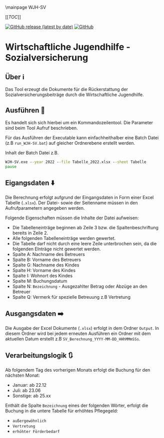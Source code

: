 \mainpage WJH-SV

[[_TOC_]]

[![GitHub release (latest by date)](https://img.shields.io/github/v/release/timounger/WJH-SV)](https://github.com/timounger/WJH-SV/releases/latest)
[![GitHub](https://img.shields.io/github/license/timounger/WJH-SV)](https://github.com/timounger/WJH-SV/blob/main/LICENSE)

# Wirtschaftliche Jugendhilfe -  Sozialversicherung

## Über ℹ️

Das Tool erzeugt die Dokumente für die Rückerstattung der Sozialversicherungsbeiträge durch die Wirtschaftliche Jugendhilfe.

## Ausführen 🚀

Es handelt sich sich hierbei um ein Kommandozeilentool. Die Parameter sind beim Tool Aufruf beschrieben.

Für das Ausführen der Executable kann einfachheithalber eine Batch Datei (z.B `run_WJH-SV.bat`) auf gleicher Ordnerebene erstellt werden.

Inhalt der Batch Datei z.B.

``` bat
WJH-SV.exe --year 2022 --file Tabelle_2022.xlsx --sheet Tabelle
pause
```

## Eigangsdaten ⬇️

Die Berechnung erfolgt aufgrund der Eingangsdaten in Form einer Excel Tabelle (`.xlsx`). Der Datei- sowie der Seitenname müssen in den Aufrufparametern angegeben werden.

Folgende Eigenschaften müssen die Inhalte der Datei aufweisen:

* Die Tabelleneinträge beginnen ab Zeile 3 bzw. die Spaltenbeschriftung bereits in Zeile 2.
* Alle folgenden Tabelleneinträge werden gewertet.
* Die Tabelle darf nicht durch eine leere Zeile unterbrochen sein, da die folgenden EInträge nicht gewertet werden.
* Spalte A: Nachname des Betreuers
* Spalte B: Vorname des Betreuers
* Spalte G: Nachname des Kindes
* Spalte H: Vorname des Kindes
* Spalte I: Wohnort des Kindes
* Spalte M: Buchungsdatum
* Spalte N: `Bezeichnung`  - Ausgezahlter Betrag oder Abzüge an den Betreuer
* Spalte Q: Vermerk für spezielle Betreuung z.B Vertretung

## Ausgangsdaten ➡️

Die Ausgabe der Excel Dokumente (`.xlsx`) erfolgt in dem Ordner `Output`. In diesem Ordner wird bei jedem erneuten Ausführen ein Ordner mit dem aktuellen Datum erstellt z.B `SV_Berechnung_YYYY-MM-DD_HHhMMmSSs`.

## Verarbeitungslogik 🔃

Ab folgendem Tag des vorherigen Monats erfolgt die Buchung für den nächsten Monat:

* Januar: ab 22.12
* Juli: ab 23.06
* Sonstige: ab 25.xx

Enthält die Spalte `Bezeichnung` eines der folgenden Wörter, erfolgt die Buchung in die untere Tabelle für erhöhtes Pflegegeld:

* `außergewöhnlich`
* `Vertretung`
* `erhöhter Förderbedarf`
